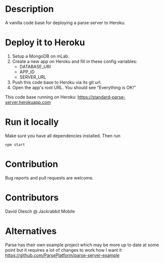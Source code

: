 Description
==

A vanilla code base for deploying a parse server to Heroku.

Deploy it to Heroku
==
1. Setup a MongoDB on mLab. 
1. Create a new app on Heroku and fill in these config variables:
    * DATABASE_URI
    * APP_ID
    * SERVER_URL
1. Push this code base to Heroku via its git url.
1. Open the app's root URL. You should see "Everything is OK!"

This code base running on Heroku: https://standard-parse-server.herokuapp.com

Run it locally
==
Make sure you have all dependencies installed. Then run 

```
npm start
```

Contribution
==
Bug reports and pull requests are welcome.

Contributors
==
David Olesch @ Jackrabbit Mobile

Alternatives
==
Parse has their own example project which may be more up to date at some point but it requires a lot of changes to work how I want it https://github.com/ParsePlatform/parse-server-example
